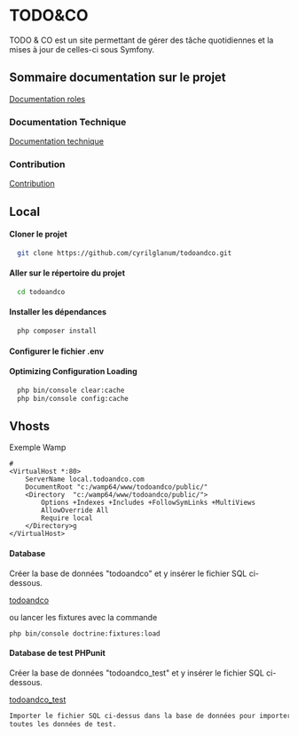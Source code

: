 
# TODO&CO

TODO & CO est un site permettant de gérer des tâche quotidiennes et la mises à jour de celles-ci sous 
Symfony.

## Sommaire documentation sur le projet

[Documentation roles](Documentation/Roles.md)

### Documentation Technique

[Documentation technique](Documentation/Documentation_technique.md)

### Contribution
[Contribution](Documentation/Contribution.md)
## Local

#### Cloner le projet

```bash
  git clone https://github.com/cyrilglanum/todoandco.git
```

#### Aller sur le répertoire du projet

```bash
  cd todoandco
```

#### Installer les dépendances

```bash
  php composer install
```

#### Configurer le fichier .env


#### Optimizing Configuration Loading

```bash
  php bin/console clear:cache
  php bin/console config:cache
```

## Vhosts
Exemple Wamp
```
#
<VirtualHost *:80>
	ServerName local.todoandco.com
	DocumentRoot "c:/wamp64/www/todoandco/public/"
	<Directory  "c:/wamp64/www/todoandco/public/">
		Options +Indexes +Includes +FollowSymLinks +MultiViews
		AllowOverride All
		Require local
	</Directory>g
</VirtualHost>
```

#### Database
Créer la base de données "todoandco" et y insérer le fichier SQL ci-dessous.

[todoandco](Documentation/todoandco.sql) 

ou lancer les fixtures avec la commande 

```
php bin/console doctrine:fixtures:load
```

#### Database de test PHPunit
Créer la base de données "todoandco_test" et y insérer le fichier SQL ci-dessous.

[todoandco_test](Documentation/todoandco_test.sql) 


```bash
Importer le fichier SQL ci-dessus dans la base de données pour importer 
toutes les données de test.
```

